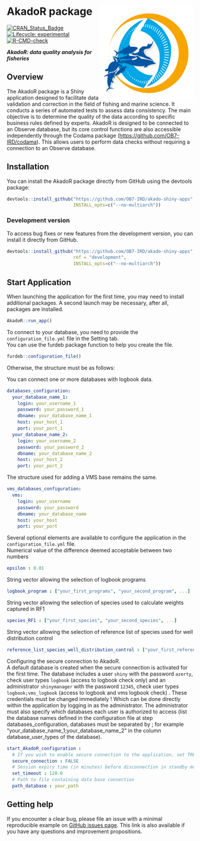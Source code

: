 
<!-- README.md is generated from README.Rmd. Please edit that file and click on Knit button at the end. -->

# AkadoR package <img src='inst/app/www/favicon.png' align="right" /></a>

<!-- badges: start -->

[![CRAN_Status_Badge](https://www.r-pkg.org/badges/version/AkadoR)](https://cran.r-project.org/package=AkadoR)
[![Lifecycle:
experimental](https://img.shields.io/badge/lifecycle-experimental-orange.svg)](https://www.tidyverse.org/lifecycle/#experimental)
[![R-CMD-check](https://github.com/OB7-IRD/akado-shiny-apps/workflows/R-CMD-check/badge.svg)](https://github.com/OB7-IRD/akado-shiny-apps/actions)
<!-- badges: end -->

***AkadoR: data quality analysis for fisheries***

## Overview

The AkadoR package is a Shiny application designed to facilitate data
validation and correction in the field of fishing and marine science. It
conducts a series of automated tests to assess data consistency. The
main objective is to determine the quality of the data according to
specific business rules defined by experts. AkadoR is designed to be
connected to an Observe database, but its core control functions are
also accessible independently through the Codama package
(<https://github.com/OB7-IRD/codama>). This allows users to perform data
checks without requiring a connection to an Observe database.

## Installation

You can install the AkadoR package directly from GitHub using the
devtools package:

``` r
devtools::install_github("https://github.com/OB7-IRD/akado-shiny-apps",
                         INSTALL_opts=c("--no-multiarch"))
```

### Development version

To access bug fixes or new features from the development version, you
can install it directly from GitHub.

``` r
devtools::install_github("https://github.com/OB7-IRD/akado-shiny-apps",
                         ref = "development",
                         INSTALL_opts=c("--no-multiarch"))
```

## Start Application

When launching the application for the first time, you may need to
install additional packages. A second launch may be necessary, after
all, packages are installed.

``` r
AkadoR::run_app()
```

To connect to your database, you need to provide the
`configuration_file.yml` file in the Setting tab.  
You can use the furdeb package function to help you create the file.

``` r
furdeb::configuration_file()
```

Otherwise, the structure must be as follows:

You can connect one or more databases with logbook data.

``` yml
databases_configuration:
  your_database_name_1:
    login: your_username_1
    password: your_password_1
    dbname: your_database_name_1
    host: your_host_1
    port: your_port_1
  your_database_name_2:
    login: your_username_2
    password: your_password_2
    dbname: your_database_name_2
    host: your_host_2
    port: your_port_2
```

The structure used for adding a VMS base remains the same.

``` yml
vms_databases_configuration:
  vms:
    login: your_username
    password: your_password
    dbname: your_database_name
    host: your_host
    port: your_port
```

Several optional elements are available to configure the application in
the `configuration_file.yml` file.  
Numerical value of the difference deemed acceptable between two numbers

``` yml
epsilon : 0.01
```

String vector allowing the selection of logbook programs

``` yml
logbook_program : ["your_first_programs", "your_second_program", ...]
```

String vector allowing the selection of species used to calculate
weights captured in RF1

``` yml
species_RF1 : ["your_first_species", "your_second_species", ...]
```

String vector allowing the selection of reference list of species used
for well distribution control

``` yml
reference_list_species_well_distribution_control : ["your_first_reference_list", "your_second_reference_list", ...]
```

Configuring the secure connection to AkadoR.  
A default database is created when the secure connection is activated
for the first time. The database includes a user `shiny` with the
password `azerty`, check user types `logbook` (access to logbook check
only) and an administrator `shinymanager` with the password `12345`,
check user types `logbook;vms_logbook` (access to logbook and vms
logbook check) . These credentials must be changed immediately ! Which
can be done directly within the application by logging in as the
administrator. The administrator must also specify which databases each
user is authorized to access (list the database names defined in the
configuration file at step databases_configuration, databases must be
separated by ; for example “your_database_name_1;your_database_name_2”
in the column database_user_types of the database).

``` yml
start_AkadoR_configuration :
  # If you wish to enable secure connection to the application, set TRUE, otherwise set FALSE
  secure_connection : FALSE
  # Session expiry time (in minutes) before disconnection in standby mode if secure connection is enabled
  set_timeout : 120.0
  # Path to file containing data base connection
  path_database : your_path
```

## Getting help

If you encounter a clear bug, please file an issue with a minimal
reproducible example on [GitHub issues
page](https://github.com/OB7-IRD/akado-shiny-apps/issues). This link is
also available if you have any questions and improvement propositions.
